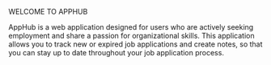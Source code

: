WELCOME TO APPHUB

AppHub is a web application designed for users who are actively seeking employment and share a passion
for organizational skills. This application allows you to track new or expired job applications and create notes, so that you can stay up to date throughout your job application process.


